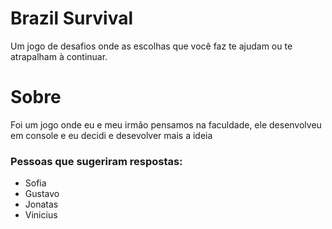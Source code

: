 # Brazil Survival

Um jogo de desafios onde as escolhas que você faz te ajudam ou te atrapalham à continuar.

# Sobre

Foi um jogo onde eu e meu irmão pensamos na faculdade, ele desenvolveu em console e eu decidi e desevolver mais a ideia

### Pessoas que sugeriram respostas:
- Sofia
- Gustavo 
- Jonatas
- Vinicius